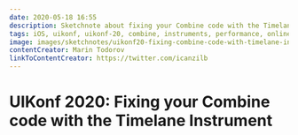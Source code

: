 ```yaml
---
date: 2020-05-18 16:55
description: Sketchnote about fixing your Combine code with the Timelane Instrument from UIKonf 2020 (online conference)
tags: iOS, uikonf, uikonf-20, combine, instruments, performance, online-conference
image: images/sketchnotes/uikonf20-fixing-combine-code-with-timelane-instrument-small.jpg
contentCreator: Marin Todorov
linkToContentCreator: https://twitter.com/icanzilb
---
```


# UIKonf 2020: Fixing your Combine code with the Timelane Instrument
